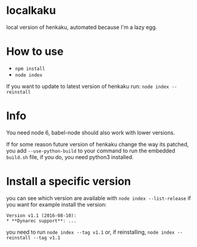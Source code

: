 # localkaku
local version of henkaku, automated because I'm a lazy egg.

How to use
==========
- `npm install`
- `node index`

If you want to update to latest version of henkaku run:
`node index --reinstall`

Info
====
You need node 6, babel-node should also work with lower versions.

If for some reason future version of henkaku change the way its patched, you add `--use-python-build`
to your command to run the embedded `build.sh` file, if you do, you need python3 installed.

Install a specific version
==========================
you can see which version are available with `node index --list-release`
if you want for example install the version:
```
Version v1.1 (2016-08-10):
* **Dynarec support**: ...
```
you need to run `node index --tag v1.1` or, if reinstalling, `node index --reinstall --tag v1.1`
